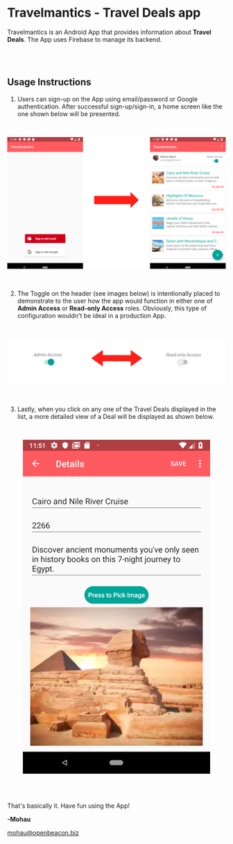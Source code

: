 # Travelmantics - Travel Deals app

Travelmantics is an Android App that provides information about **Travel Deals**. The App uses Firebase to manage its backend.

<br/>
<br/>

## Usage Instructions

1. Users can sign-up on the App using email/password or Google authentication. After successful sign-up/sign-in, a home screen like the one shown below will be presented.

<br/>

<p align="center">
  <img src="Images/sign-up.png?raw=true">
</p>

<br/>

2. The Toggle on the header (see images below) is intentionally placed to demonstrate to the user how the app would function in either one of **Admin Access** or **Read-only Access** roles. Obviously, this type of configuration wouldn't be ideal in a production App.

<br/>

<p align="center">
  <img src="Images/toggle_access_privileges.png?raw=true">
</p>

<br/>

3. Lastly, when you click on any one of the Travel Deals displayed in the list, a more detailed view of a Deal will be displayed as shown below.

<br/>

<p align="center">
  <img src="Images/details.png?raw=true">
</p>

<br/>
<br/>

That's basically it. Have fun using the App!

**-Mohau**

mohau@openbeacon.biz
